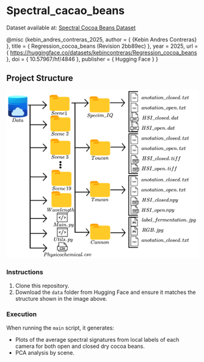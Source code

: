 # Spectral_cacao_beans

Dataset available at: [Spectral Cocoa Beans Dataset](https://huggingface.co/datasets/kebincontreras/Spectral_cocoa_Beans/tree/main)

@misc {kebin_andres_contreras_2025,
	author       = { {Kebin Andres Contreras} },
	title        = { Regression_cocoa_beans (Revision 2bb89ec) },
	year         = 2025,
	url          = { https://huggingface.co/datasets/kebincontreras/Regression_cocoa_beans },
	doi          = { 10.57967/hf/4846 },
	publisher    = { Hugging Face }
}

## Project Structure

![data_structure](data_structure.png)

### Instructions

1. Clone this repository.
2. Download the `data` folder from Hugging Face and ensure it matches the structure shown in the image above.

### Execution

When running the `main` script, it generates:
- Plots of the average spectral signatures from local labels of each camera for both open and closed dry cocoa beans.
- PCA analysis by scene.

